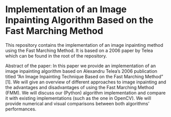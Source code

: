 # Implementation of an Image Inpainting Algorithm Based on the Fast Marching Method

This repository contains the implementation of an image inpainting method using the Fast Marching Method. It is based on a 2006 paper by Telea which can be found in the root of the repository.

Abstract of the paper:
In this paper we provide an implementation of an image inpainting algorithm based on Alexandru Telea’s 2006 publication titled ”An Image Inpainting Technique Based on the Fast Marching Method” [1]. We will give
an overview of different approaches to image inpainting and the advantages and disadvantages of using the Fast Marching Method (FMM). We
will discuss our (Python) algorithm implementation and compare it with
existing implementations (such as the one in OpenCV). We will provide
numerical and visual comparisons between both algorithms’ performances.
